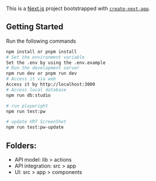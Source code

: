 This is a [Next.js](https://nextjs.org/) project bootstrapped with [`create-next-app`](https://github.com/vercel/next.js/tree/canary/packages/create-next-app).

## Getting Started

Run the following commands

```bash
npm install or pnpm install
# Set the environment variable
Set the .env by using the .env.example
# Run the development server
npm run dev or pnpm run dev
# Access it via web
Access it by http://localhost:3000
# Access local database
npm run db:studio

# run playwright
npm run test:pw

# update VRT ScreenShot
npm run test:pw-update
```

## Folders:

- API model: lib > actions
- API integration: src > app
- UI: src > app > components
